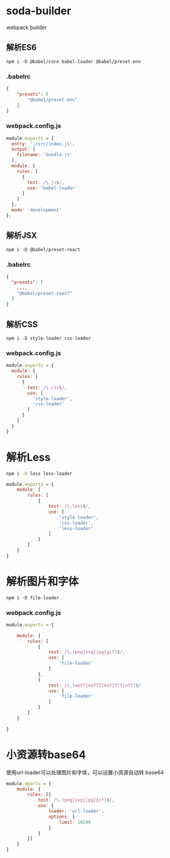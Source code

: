 # soda-builder
webpack builder
## 解析ES6
`npm i -D @babel/core babel-loader @babel/preset-env`
### .babelrc
``` json
{
    "presets": [
        "@babel/preset-env"
    ]
}
```
### webpack.config.js
``` javascript
module.exports = {
  entry: './src/index.js',
  output: {
    filename: 'bundle.js'
  },
  module: {
    rules: [
      {
        test: /\.js$/,
        use: 'babel-loader'
      }
    ]
  },
  mode: 'development'
};
```
## 解析JSX
`npm i -D @babel/preset-react`

### .babelrc
``` json
{
  "presets": [
    ...,
    "@babel/preset-react"
  ]
}
```
## 解析CSS
`npm i -D style-loader css-loader`

### webpack.config.js
``` javascript
module.exports = {
  module: {
    rules: [
      {
        test: /\.css$/,
        use: [
          'style-loader',
          'css-loader'
        ]
      }
    ]
  }
}
```
# 解析Less
``` bash
npm i -D less less-loader
```
``` javascript
module.exports = {
    module: {
        rules: [
            {
                test: /\.less$/,
                use: [
                    'style-loader',
                    'css-loader',
                    'less-loader'
                ]
            }
        ]
    }
}
```

# 解析图片和字体
`npm i -D file-loader` 

### webpack.config.js

``` javascript
module.exports = {

    module: {
        rules: [
            {
                test: /\.(png|svg|jpg|gif)$/,
                use: [
                    'file-loader'
                ]
            },
            {
                test: /\.(woff|woff2|eof|ttf|otf)$/
                use: [
                    'file-loader'
                ]
            }
        ]
    }

}
```
# 小资源转base64
使用url-loader可以处理图片和字体，可以设置小资源自动转 base64

``` javascript
module.eports = {
    module: {
        rules: [{
            test: /\.(png|svg|jpg|gif)$/,
            use: {
                loader: 'url-loader',
                options: {
                    limit: 10240
                }
            }
        }]
    }
}
```